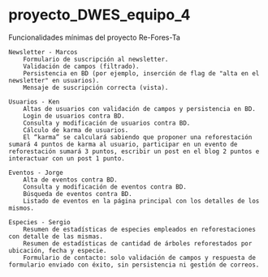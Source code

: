 # proyecto_DWES_equipo_4

Funcionalidades mínimas del proyecto Re-Fores-Ta

    Newsletter - Marcos
        Formulario de suscripción al newsletter.
        Validación de campos (filtrado).
        Persistencia en BD (por ejemplo, inserción de flag de "alta en el newsletter" en usuarios).
        Mensaje de suscripción correcta (vista).

    Usuarios - Ken
        Altas de usuarios con validación de campos y persistencia en BD.
        Login de usuarios contra BD.
        Consulta y modificación de usuarios contra BD.
        Cálculo de karma de usuarios.
        El “karma” se calculará sabiendo que proponer una reforestación sumará 4 puntos de karma al usuario, participar en un evento de reforestación sumará 3 puntos, escribir un post en el blog 2 puntos e interactuar con un post 1 punto.

    Eventos - Jorge
        Alta de eventos contra BD.
        Consulta y modificación de eventos contra BD.
        Búsqueda de eventos contra BD.
        Listado de eventos en la página principal con los detalles de los mismos.

    Especies - Sergio
        Resumen de estadísticas de especies empleados en reforestaciones con detalle de las mismas.
        Resumen de estadísticas de cantidad de árboles reforestados por ubicación, fecha y especie.
        Formulario de contacto: solo validación de campos y respuesta de formulario enviado con éxito, sin persistencia ni gestión de correos.
